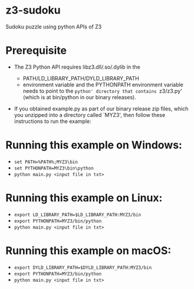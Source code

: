 # z3-sudoku

Sudoku puzzle using python APIs of Z3

# Prerequisite

 - The Z3 Python API requires libz3.dll/.so/.dylib in the 
    - PATH/LD_LIBRARY_PATH/DYLD_LIBRARY_PATH
    - environment variable and the PYTHONPATH environment variable needs to point to the `python' directory that contains `z3/z3.py' (which is at bin/python in our binary releases).

 - If you obtained example.py as part of our binary release zip files, which you unzipped into a directory called `MYZ3', then follow these instructions to run the example:

# Running this example on Windows:
 - ``set PATH=%PATH%;MYZ3\bin``
 - ``set PYTHONPATH=MYZ3\bin\python``
 - ``python main.py <input file in txt>``

# Running this example on Linux:
 - ``export LD_LIBRARY_PATH=$LD_LIBRARY_PATH:MYZ3/bin``
 - ``export PYTHONPATH=MYZ3/bin/python``
 - ``python main.py <input file in txt>``

# Running this example on macOS:
 - ``export DYLD_LIBRARY_PATH=$DYLD_LIBRARY_PATH:MYZ3/bin``
 - ``export PYTHONPATH=MYZ3/bin/python``
 - ``python main.py <input file in txt>``
